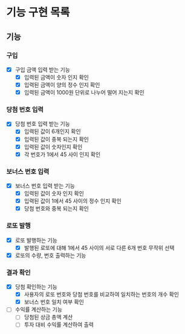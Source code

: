 # 기능 구현 목록

## 기능

### 구입
- [x] 구입 금액 입력 받는 기능
    - [x] 입력된 금액이 숫자 인지 확인
    - [x] 입력된 금액이 양의 정수 인지 확인
    - [x] 입력된 금액이 1000원 단위로 나누어 떨어 지는지 확인

### 당첨 번호 입력
- [x] 당첨 번호 입력 받는 기능
    - [x] 입력된 값이 6개인지 확인
    - [x] 입력된 값이 중복 되는지 확인
    - [x] 입력된 값이 숫자인지 확인
    - [x] 각 번호가 1에서 45 사이 인지 확인

### 보너스 번호 입력
- [x] 보너스 번호 입력 받는 기능
    - [x] 입력된 값이 숫자 인지 확인
    - [x] 입력된 값이 1에서 45 사이의 정수 인지 확인
    - [x] 당첨 번호와 중복 되는지 확인

### 로또 발행
- [x] 로또 발행하는 기능
    - [x] 발행된 로또에 대해 1에서 45 사이의 서로 다른 6개 번호 무작위 선택
- [x] 로또의 수량, 번호 출력하는 기능

### 결과 확인
- [x] 당첨 확인하는 기능
    - [x] 사용자의 로또 번호와 당첨 번호를 비교하여 일치하는 번호의 개수 확인
    - [x] 보너스 번호 일치 여부 확인
- [ ] 수익률 계산하는 기능
    - [ ] 당첨된 상금 총액 계산
    - [ ] 투자 대비 수익률 계산하여 출력
